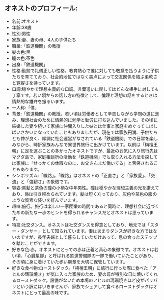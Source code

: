 ## オネストのプロフィール:

* 名前:オネスト
* 年齢:38歳
* 性別:男性
* 家族:妻、妻の母、4人の子供たち
* 職業:「鉄道機関」の教授
* 髪の色:黒
* 瞳の色:茶色
* 出身:「鉄道機関」
* 性格:勤勉で礼儀正しい性格。教育熱心で誰に対しても敬意を払うように子供たちを育てており、社会的地位ではなく美点によって交友関係を結ぶ柔軟さと寛容さを持っています。
* 口調:穏やかで理想主義的な口調。言葉遣いに関してはどんな相手に対しても丁寧です。若い頃からの話し方の特徴として、倫理と理想の話をするときは情熱的な雄弁を振るいます。
* 一人称:「僕」
* 背景:「鉄道機関」の教授。若い頃は労働者として辛苦しながら学問の道に進み、理想社会のために情熱的に勉学と勤労に打ち込んでいました。その頃に結婚した妻や続いて家族に仲間入りした姑とは仕事と家庭をめぐってしばしばいさかいになっていたこともありましたが、現在では家族円満、子供たちとも仲が良く、順調に社会運営がなされている「鉄道機関」での日常を楽しみながら、時折家族みんなで異世界旅行に出かけています。以前は「栴檀王朝」に足を運ぶことの多かったオネストですが、最近のお気に入り旅行先はマグダ島で、家庭相談所の活動を「鉄道機関」でも取り入れる方法を探しては家族に「せっかくの休暇なのに、お父さんまだ働いてる」と苦笑されることもあります。
* シンボリズム:「線路」。「線路」はオネストの「正直さ」と「家族愛」、「交流」と「強靭さ」の象徴です。
* 容姿:黒髪と茶色の瞳の小柄な中年男性。瞳は穏やかな理想主義の光を讃えており、唇は引き締められています。髪は短く刈っており、灰色や茶色の服のような質素な装いを好んでいます。
* 趣味:旅行。旅行は楽しい一家団欒の時間であると同時に、理想社会に近づくための新たな一歩のヒントを得られるチャンスだとオネストは思っています。
* 特技:社交ダンス。オネストは社交ダンスを得意としており、地元では「スター・ダンサー」として知られています。妻はあまりダンスが好きな方ではないのですが、長年夫婦として暮らしていただけあって、息の合ったステップを踏むことができます。
* 好きな色:赤。オネストにとっての赤は正義と真心の象徴です。オネストは若い頃、「心臓星隊」と呼ばれる鉄道警備隊の一隊で働いていたことがあり、その頃に身に着けていた赤い腕章を大切に保管しています。
* 好きな食べ物:ローストダック。「栴檀王朝」に旅行に行った際に食べた「アヒルの瑪瑙焼き」が気に入った家族のため、妻の母が特別な日に焼いてくれるローストダック。設備がないため本場のアヒルの瑪瑙焼きほど皮がパリパリという訳にはいきませんが、家族でシェアして食べるローストダックはオネストにとって最高の味です。
